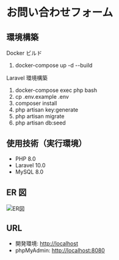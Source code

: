 # お問い合わせフォーム

## 環境構築

Docker ビルド

1. docker-compose up -d --build

Laravel 環境構築

1. docker-compose exec php bash
1. cp .env.example .env
1. composer install
1. php artisan key:generate
1. php artisan migrate
1. php artisan db:seed

## 使用技術（実行環境）

- PHP 8.0
- Laravel 10.0
- MySQL 8.0

## ER 図

![ER図](src/ER図.png)

## URL

- 開発環境: [http://localhost](http://localhost)
- phpMyAdmin: [http://localhost:8080](http://localhost:8080)
